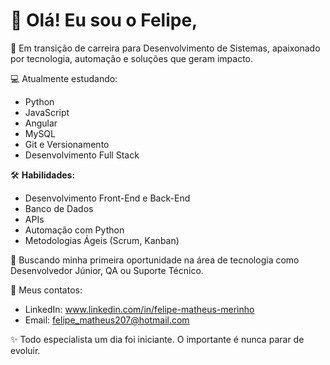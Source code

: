 # 👋 Olá! Eu sou o Felipe,

🚀 Em transição de carreira para Desenvolvimento de Sistemas, apaixonado por tecnologia, automação e soluções que geram impacto.

💻 Atualmente estudando:
- Python
- JavaScript
- Angular
- MySQL
- Git e Versionamento
- Desenvolvimento Full Stack

🛠️ **Habilidades:**
- Desenvolvimento Front-End e Back-End
- Banco de Dados
- APIs
- Automação com Python
- Metodologias Ágeis (Scrum, Kanban)

🌱 Buscando minha primeira oportunidade na área de tecnologia como Desenvolvedor Júnior, QA ou Suporte Técnico.

🔗 Meus contatos:
- LinkedIn: www.linkedin.com/in/felipe-matheus-merinho
- Email: felipe_matheus207@hotmail.com

✨ Todo especialista um dia foi iniciante. O importante é nunca parar de evoluir.
